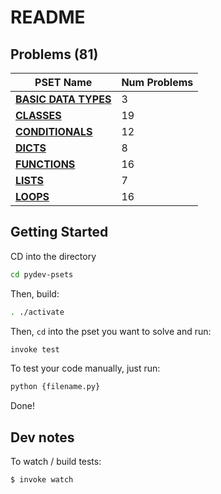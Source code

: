 # README

## Problems (81)


| PSET Name  | Num Problems |
| ------------- | ------------- |
| **[BASIC DATA TYPES](PROBLEMS.md/#basic-data-types-3)**  | 3  |
| **[CLASSES](PROBLEMS.md/#classes-19)**  | 19  |
| **[CONDITIONALS](PROBLEMS.md/#conditionals-12)**  | 12  |
| **[DICTS](PROBLEMS.md/#dicts-8)**  | 8  |
| **[FUNCTIONS](PROBLEMS.md/#functions-16)**  | 16  |
| **[LISTS](PROBLEMS.md/#lists-7)**  | 7  |
| **[LOOPS](PROBLEMS.md/#loops-16)**  | 16  |


## Getting Started

CD into the directory

```bash
cd pydev-psets
```

Then, build:

```bash
. ./activate
```

Then, `cd` into the pset you want to solve and run:

```bash
invoke test
```

To test your code manually, just run:

```bash
python {filename.py}
```

Done!

## Dev notes

To watch / build tests:

```bash
$ invoke watch
```
